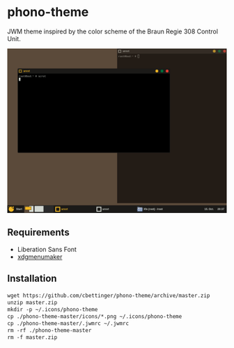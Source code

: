 # phono-theme
JWM theme inspired by the color scheme of the Braun Regie 308 Control Unit.

![Screenshot](https://github.com/cbettinger/phono-theme/blob/master/screenshot.png)

## Requirements
* Liberation Sans Font
* [xdgmenumaker](https://github.com/gapan/xdgmenumaker)

## Installation
```shell
wget https://github.com/cbettinger/phono-theme/archive/master.zip
unzip master.zip
mkdir -p ~/.icons/phono-theme
cp ./phono-theme-master/icons/*.png ~/.icons/phono-theme
cp ./phono-theme-master/.jwmrc ~/.jwmrc
rm -rf ./phono-theme-master
rm -f master.zip
```

